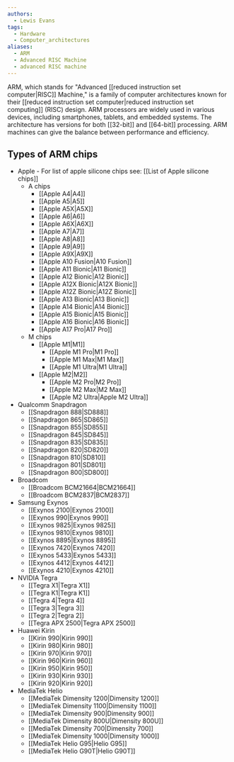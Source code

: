 ```yaml
---
authors: 
  - Lewis Evans
tags:
  - Hardware
  - Computer_architectures
aliases:
  - ARM
  - Advanced RISC Machine
  - advanced RISC machine
---
```

ARM, which stands for "Advanced [[reduced instruction set computer|RISC]] Machine," is a family of computer architectures known for their [[reduced instruction set computer|reduced instruction set computing]] (RISC) design. ARM processors are widely used in various devices, including smartphones, tablets, and embedded systems. The architecture has versions for both [[32-bit]] and [[64-bit]] processing. ARM machines can give the balance between performance and efficiency.

## Types of ARM chips
- Apple - For list of apple silicone chips see: [[List of Apple silicone chips]]
	- A chips
		- [[Apple A4|A4]]
		- [[Apple A5|A5]]
		- [[Apple A5X|A5X]]
		- [[Apple A6|A6]]
		- [[Apple A6X|A6X]]
		- [[Apple A7|A7]]
		- [[Apple A8|A8]]
		- [[Apple A9|A9]]
		- [[Apple A9X|A9X]]
		- [[Apple A10 Fusion|A10 Fusion]]
		- [[Apple A11 Bionic|A11 Bionic]]
		- [[Apple A12 Bionic|A12 Bionic]]
		- [[Apple A12X Bionic|A12X Bionic]]
		- [[Apple A12Z Bionic|A12Z Bionic]]
		- [[Apple A13 Bionic|A13 Bionic]]
		- [[Apple A14 Bionic|A14 Bionic]]
		- [[Apple A15 Bionic|A15 Bionic]]
		- [[Apple A16 Bionic|A16 Bionic]]
		- [[Apple A17 Pro|A17 Pro]]
	- M chips
		- [[Apple M1|M1]]
			- [[Apple M1 Pro|M1 Pro]]
			- [[Apple M1 Max|M1 Max]]
			- [[Apple M1 Ultra|M1 Ultra]]
		- [[Apple M2|M2]]
			- [[Apple M2 Pro|M2 Pro]]
			- [[Apple M2 Max|M2 Max]]
			- [[Apple M2 Ultra|Apple M2 Ultra]]
- Qualcomm Snapdragon
    - [[Snapdragon 888|SD888]]
    - [[Snapdragon 865|SD865]]
    - [[Snapdragon 855|SD855]]
    - [[Snapdragon 845|SD845]]
    - [[Snapdragon 835|SD835]]
    - [[Snapdragon 820|SD820]]
    - [[Snapdragon 810|SD810]]
    - [[Snapdragon 801|SD801]]
    - [[Snapdragon 800|SD800]]
- Broadcom
    - [[Broadcom BCM21664|BCM21664]]
    - [[Broadcom BCM2837|BCM2837]]
- Samsung Exynos
    - [[Exynos 2100|Exynos 2100]]
    - [[Exynos 990|Exynos 990]]
    - [[Exynos 9825|Exynos 9825]]
    - [[Exynos 9810|Exynos 9810]]
    - [[Exynos 8895|Exynos 8895]]
    - [[Exynos 7420|Exynos 7420]]
    - [[Exynos 5433|Exynos 5433]]
    - [[Exynos 4412|Exynos 4412]]
    - [[Exynos 4210|Exynos 4210]]
- NVIDIA Tegra
    - [[Tegra X1|Tegra X1]]
    - [[Tegra K1|Tegra K1]]
    - [[Tegra 4|Tegra 4]]
    - [[Tegra 3|Tegra 3]]
    - [[Tegra 2|Tegra 2]]
    - [[Tegra APX 2500|Tegra APX 2500]]
- Huawei Kirin
    - [[Kirin 990|Kirin 990]]
    - [[Kirin 980|Kirin 980]]
    - [[Kirin 970|Kirin 970]]
    - [[Kirin 960|Kirin 960]]
    - [[Kirin 950|Kirin 950]]
    - [[Kirin 930|Kirin 930]]
    - [[Kirin 920|Kirin 920]]
- MediaTek Helio
    - [[MediaTek Dimensity 1200|Dimensity 1200]]
    - [[MediaTek Dimensity 1100|Dimensity 1100]]
    - [[MediaTek Dimensity 900|Dimensity 900]]
    - [[MediaTek Dimensity 800U|Dimensity 800U]]
    - [[MediaTek Dimensity 700|Dimensity 700]]
    - [[MediaTek Dimensity 1000|Dimensity 1000]]
    - [[MediaTek Helio G95|Helio G95]]
    - [[MediaTek Helio G90T|Helio G90T]]